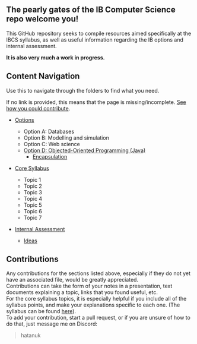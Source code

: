 ## The pearly gates of the IB Computer Science repo welcome you!

This GitHub repository seeks to compile resources aimed specifically at the IBCS syllabus, as well as useful information regarding the IB options and internal assessment.

**It is also very much a work in progress.**

## Content Navigation
Use this to navigate through the folders to find what you need.

If no link is provided, this means that the page is missing/incomplete. [See how you could contribute](#contributions).

- [Options](https://github.com/hatanuk/ibcs/tree/main/Options)
	- Option A: Databases
	- Option B: Modelling and simulation
	- Option C: Web science
	- [Option D: Objected-Oriented Programming (Java)](https://github.com/hatanuk/ibcs/tree/main/Options/Option%20D)
		- [Encapsulation](https://github.com/hatanuk/ibcs/tree/main/Options/Option%20D/Encapsulation.md)

- [Core Syllabus](https://github.com/hatanuk/ibcs/tree/main/Core%20Syllabus)
	- Topic 1
	- Topic 2
	- Topic 3
	- Topic 4
	- Topic 5
	- Topic 6
	- Topic 7
	
- [Internal Assessment](https://github.com/hatanuk/ibcs/tree/main/Internal%20Assessment)
	-  [Ideas](https://johnrayworth.info/jsr/_IB_Common/Dossier-2014/Dossier-Ideas.php)


## <a name="contributions"></a> Contributions
Any contributions for the sections listed above, especially if they do not yet have an associated file, would be greatly appreciated.\
Contributions can take the form of your notes in a presentation, text documents explaining a topic,  links that you found useful, etc.\
For the core syllabus topics, it is especially helpful if you include all of the syllabus points, and make your explanations specific to each one. (The syllabus can be found [here](https://ib.compscihub.net/wp-content/uploads/2015/04/IBCompSciGuide.pdf)).\
To add your contribution, start a pull request, or if you are unsure of how to do that, just message me on Discord:
> hatanuk

